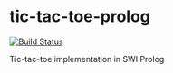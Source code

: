 # tic-tac-toe-prolog
[![Build Status](https://travis-ci.com/danxexe/tic-tac-toe-prolog.svg?branch=master)](https://travis-ci.com/danxexe/tic-tac-toe-prolog)

Tic-tac-toe implementation in SWI Prolog
